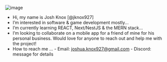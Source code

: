 
![image](https://user-images.githubusercontent.com/117683210/222748566-341a1246-e439-48b1-8f8e-9c1027581142.png)











- Hi, my name is Josh Knox [@jknox927]
- I’m interested in software & game development mostly...
- I’m currently learning REACT, Next/NestJS & the MERN stack...
- I’m looking to collaborate on a mobile app for a friend of mine for his personal business. Would love for anyone to reach out and help me with the project!
- How to reach me ...
       - Email: joshua.knox927@gmail.com
       - Discord: message for details

<!---
jknox927/jknox927 is a ✨ special ✨ repository because its `README.md` (this file) appears on your GitHub profile.
You can click the Preview link to take a look at your changes.
--->
